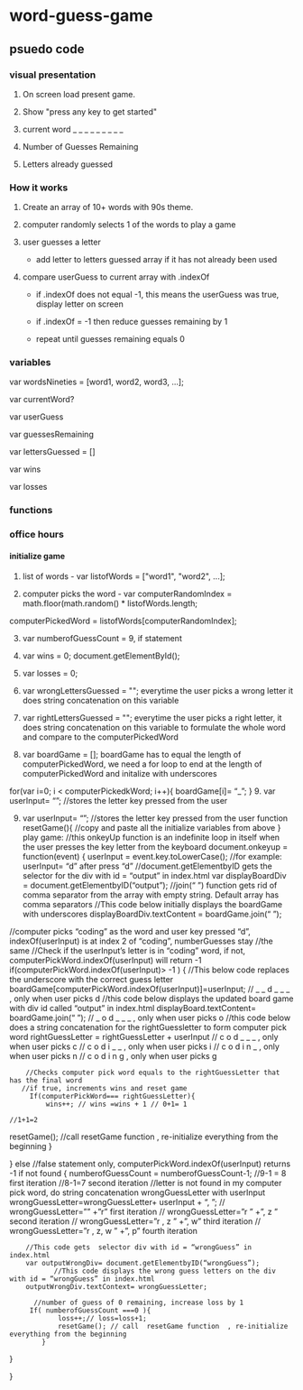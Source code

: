 # word-guess-game

## psuedo code

### visual presentation

1. On screen load present game.

2. Show "press any key to get started"

3. current word _ _ _ _ _ _ _ _ _ 

4. Number of Guesses Remaining

5. Letters already guessed


### How it works

1. Create an array of 10+ words with 90s theme. 

2. computer randomly selects 1 of the words to play a game

3. user guesses a letter

    * add letter to letters guessed array if it has not already been used

4. compare userGuess to current array with .indexOf

    * if .indexOf does not equal -1, this means the userGuess was true,  display letter on screen

    * if .indexOf = -1 then reduce guesses remaining by 1

    * repeat until guesses remaining equals 0

### variables

var wordsNineties = [word1, word2, word3, ...];

var currentWord?

var userGuess

var guessesRemaining

var lettersGuessed = []

var wins

var losses

### functions


### office hours

#### initialize game

1. list of words - var listofWords = ["word1", "word2", ...];

2. computer picks the word - var computerRandomIndex = math.floor(math.random() * listofWords.length;

computerPickedWord = listofWords[computerRandomIndex];

3. var numberofGuessCount = 9, if statement

4. var wins = 0; document.getElementById();

5. var losses = 0;

6. var wrongLettersGuessed = ""; everytime the user picks a wrong letter it does string concatenation on this variable

7. var rightLettersGuessed = ""; everytime the user picks a right letter, it does string concatenation on this variable to formulate the whole word and compare to the computerPickedWord

8. var boardGame = []; boardGame has to equal the length of computerPickedWord, we need a for loop to end at the length of computerPickedWord and initalize with underscores

for(var i=0; i < computerPickedkWord; i++){
                boardGame[i]= “_”;
}
9.	var userInput= “”;  //stores the letter key pressed from the user


9.	var userInput= “”;  //stores the letter key pressed from the user
function resetGame(){
   //copy and paste all the initialize variables from above
}
play game:
//this onkeyUp function is an indefinite loop in itself when the user presses the key letter from the keyboard
document.onkeyup = function(event) {
      userInput = event.key.toLowerCase();  //for example: userInput= “d” after press “d”
     //document.getElementbyID gets the selector for the div with id = “output” in index.html
     var displayBoardDiv  = document.getElementbyID(“output”);
     //join(“ ”) function gets rid of comma separator from the array with empty string. Default array has comma separators 
    //This code below initially displays the boardGame with underscores
     displayBoardDiv.textContent = boardGame.join(“ ”); 

  //computer picks “coding” as the word and user key pressed “d”, indexOf(userInput)  is at index 2 of “coding”, numberGuesses stay //the same
//Check if the userInput’s letter is in “coding” word, if not, computerPickWord.indexOf(userInput) will return -1
    if(computerPickWord.indexOf(userInput)> -1 ) {
//This below code replaces the underscore with the correct guess letter
boardGame[computerPickWord.indexOf(userInput)]=userInput; // _ _  d  _  _ _  , only when user picks d
//this code below displays the updated board game with div id called “output” in index.html
displayBoard.textContent= boardGame.join(“ ”);  // _ o d _ _ _  , only when user picks o
              //this code below does a string concatenation for the rightGuessletter to form computer pick word
              rightGuessLetter = rightGuessLetter + userInput // c o d _ _ _  , only when user picks c
// c o d i _ _  , only when user picks i
// c o d i n _  , only when user picks n
// c o d i n g  , only when user picks g

        //Checks computer pick word equals to the rightGuessLetter that has the final word
       //if true, increments wins and reset game
       	 If(computerPickWord=== rightGuessLetter){
       		 wins++; // wins =wins + 1 // 0+1= 1
                                                                          //1+1=2
resetGame(); //call  resetGame function  , re-initialize everything from the beginning
}

      
 }
else   //false statement only, computerPickWord.indexOf(userInput) returns -1 if not found
{
         numberofGuessCount = numberofGuessCount-1; //9-1 = 8  first iteration
                                                                                             //8-1=7 second iteration
         //letter is not found in my computer pick word, do string concatenation wrongGuessLetter with userInput
          wrongGuessLetter=wrongGuessLetter+ userInput + “, ”;  // wrongGuessLetter=”” +”r” first iteration
                                                                                                     // wrongGuessLetter=”r ” +”, z ” second iteration
                                                                                                       // wrongGuessLetter=”r , z ” +”, w” third iteration
                                                                                                       // wrongGuessLetter=”r , z, w  ” +”, p” fourth iteration

        //This code gets  selector div with id = “wrongGuess” in index.html  
        var outputWrongDiv= document.getElementbyID(“wrongGuess”);
               //This code displays the wrong guess letters on the div with id = “wrongGuess” in index.html     
        outputWrongDiv.textContext= wrongGuessLetter;

          //number of guess of 0 remaining, increase loss by 1    
         If( numberofGuessCount ===0 ){
                loss++;// loss=loss+1;   
                resetGame(); // call  resetGame function  , re-initialize everything from the beginning
            }
}
 
}
